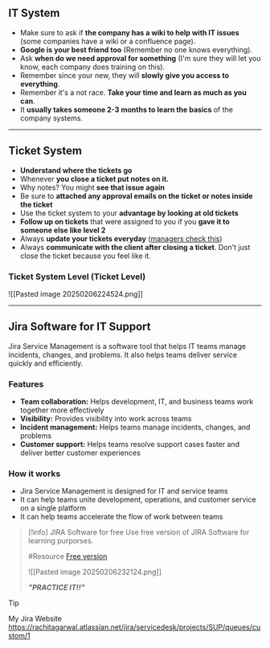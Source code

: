 
## IT System

- Make sure to ask if **the company has a wiki to help with IT issues** (some companies have a wiki or a confluence page).
- **Google is your best friend too** (Remember no one knows everything).
- Ask **when do we need approval for something** (I'm sure they will let you know, each company does training on this).
- Remember since your new, they will **slowly give you access to everything**.
- Remember it's a not race. **Take your time and learn as much as you can**.
- It **usually takes someone 2-3 months to learn the basics** of the company systems.

---

## Ticket System

- **Understand where the tickets go**
- Whenever **you close a ticket put notes on it.**
- Why notes? You might **see that issue again**
- Be sure to **attached any approval emails on the ticket or notes inside the ticket**
- Use the ticket system to your **advantage by looking at old tickets**
- **Follow up on tickets** that were assigned to you if you **gave it to someone else like level 2**
- Always **update your tickets everyday** (<u>managers check this</u>)
- Always **communicate with the client after closing a ticket**. Don't just close the ticket because you feel like it.

### Ticket System Level (Ticket Level)

![[Pasted image 20250206224524.png]]

---

## Jira Software for IT Support

Jira Service Management is a software tool that helps IT teams manage incidents, changes, and problems. It also helps teams deliver service quickly and efficiently.

### Features

- **Team collaboration:** Helps development, IT, and business teams work together
more effectively
- **Visibility:** Provides visibility into work across teams
- **Incident management:** Helps teams manage incidents, changes, and problems
- **Customer support:** Helps teams resolve support cases faster and deliver better customer experiences

### How it works

- Jira Service Management is designed for IT and service teams
- It can help teams unite development, operations, and customer service on a single platform
- It can help teams accelerate the flow of work between teams

>[!info] JIRA Software for free
>Use free version of JIRA Software for learning purporses.
>
>#Resource
>[Free version](https://www.atlassian.com/try/cloud/signup?bundle=jira-software&edition=free)
>
>![[Pasted image 20250206232124.png]]
>
>***"PRACTICE IT!!"***


> [!tip]
> My Jira Website
>https://rachitagarwal.atlassian.net/jira/servicedesk/projects/SUP/queues/custom/1
